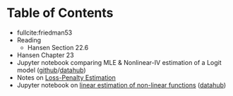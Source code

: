 
# Table of Contents



-   fullcite:friedman53
-   Reading
    -   Hansen Section 22.6
-   Hansen Chapter 23
-   Jupyter notebook comparing MLE & Nonlinear-IV estimation of a Logit model 
    ([github](https://github.com/ligonteaching/ARE212_Materials/blob/master/gmm_logit.ipynb)/[datahub](http://datahub.berkeley.edu/user-redirect/interact?account=ligonteaching&repo=ARE212_Materials&branch=master&path=gmm_logit.ipynb))
-   Notes on [Loss-Penalty Estimation](https://github.com/ligonteaching/ARE212_Materials/blob/master/loss_penalty.pdf)
-   Jupyter notebook on [linear estimation of non-linear functions](https://github.com/ligonteaching/ARE212_Materials/blob/master/linear-non-linear.ipynb) ([datahub](http://datahub.berkeley.edu/user-redirect/interact?account=ligonteaching&repo=ARE212_Materials&branch=master&path=linear-non-linear.ipynb))

